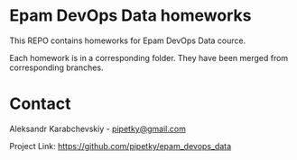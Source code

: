 # Epam DevOps Data homeworks
This REPO contains homeworks for Epam DevOps Data cource.   

Each homework is in a corresponding folder. They have been merged from corresponding branches.


# Contact
Aleksandr Karabchevskiy - pipetky@gmail.com

Project Link: https://github.com/pipetky/epam_devops_data